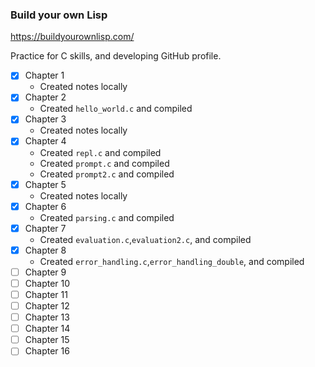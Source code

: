 ### Build your own Lisp 

https://buildyourownlisp.com/

Practice for C skills, and developing GitHub profile. 

- [x] Chapter 1 
    - Created notes locally 
- [x] Chapter 2 
    - Created `hello_world.c` and compiled
- [x] Chapter 3 
    - Created notes locally
- [x] Chapter 4 
    - Created `repl.c` and compiled
    - Created `prompt.c` and compiled
    - Created `prompt2.c` and compiled
- [x] Chapter 5 
    - Created notes locally
- [x] Chapter 6 
    - Created `parsing.c` and compiled
- [x] Chapter 7 
    - Created `evaluation.c`,`evaluation2.c`, and compiled
- [x] Chapter 8 
    - Created `error_handling.c`,`error_handling_double`, and compiled
- [ ] Chapter 9 
- [ ] Chapter 10
- [ ] Chapter 11
- [ ] Chapter 12
- [ ] Chapter 13
- [ ] Chapter 14
- [ ] Chapter 15
- [ ] Chapter 16

